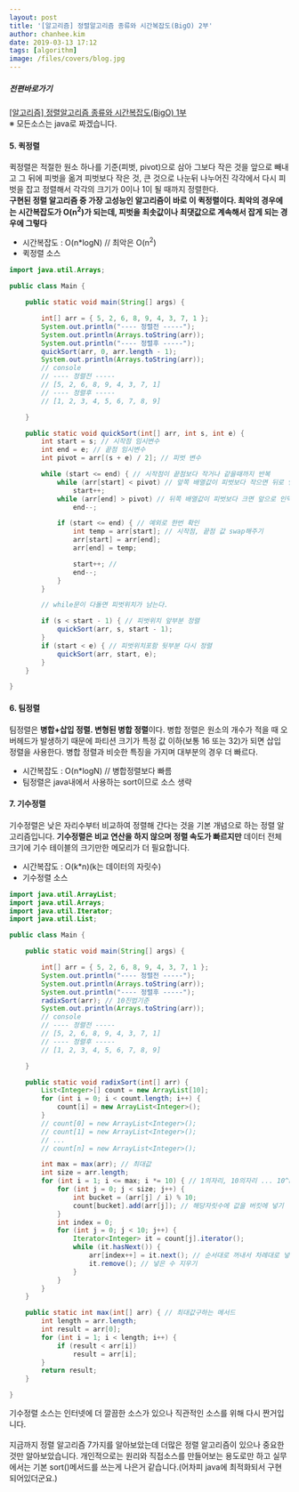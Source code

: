 ```yaml
---
layout: post
title: '[알고리즘] 정렬알고리즘 종류와 시간복잡도(BigO) 2부'
author: chanhee.kim
date: 2019-03-13 17:12
tags: [algorithm]
image: /files/covers/blog.jpg
---
```


##### 전편바로가기
<a href="https://beam307.github.io/2019/03/01/sort-algorithm/">[알고리즘] 정렬알고리즘 종류와 시간복잡도(BigO) 1부</a>
<br>
※ 모든소스는 java로 짜겠습니다.

#### 5. 퀵정렬
퀵정렬은 적절한 원소 하나를 기준(피벗, pivot)으로 삼아 그보다 작은 것을 앞으로 빼내고 그 뒤에 피벗을 옮겨 피벗보다 작은 것, 큰 것으로 나눈뒤 나누어진 각각에서 다시 피벗을 잡고 정렬해서 각각의 크기가 0이나 1이 될 때까지 정렬한다.<br>
<strong class="red">구현된 정렬 알고리즘 중 가장 고성능인 알고리즘이 바로 이 퀵정렬이다. 최악의 경우에는 시간복잡도가 O(n<sup>2</sup>)가 되는데, 피벗을 최솟값이나 최댓값으로 계속해서 잡게 되는 경우에 그렇다</strong>
* 시간복잡도 : O(n*logN) // 최악은 O(n<sup>2</sup>)
* 퀵정렬 소스

``` java
import java.util.Arrays;

public class Main {

	public static void main(String[] args) {

		int[] arr = { 5, 2, 6, 8, 9, 4, 3, 7, 1 };
		System.out.println("---- 정렬전 -----");
		System.out.println(Arrays.toString(arr));
		System.out.println("---- 정렬후 -----");
		quickSort(arr, 0, arr.length - 1);
		System.out.println(Arrays.toString(arr));
		// console
		// ---- 정렬전 -----
		// [5, 2, 6, 8, 9, 4, 3, 7, 1]
		// ---- 정렬후 -----
		// [1, 2, 3, 4, 5, 6, 7, 8, 9]

	}

	public static void quickSort(int[] arr, int s, int e) {
		int start = s; // 시작점 임시변수
		int end = e; // 끝점 임시변수
		int pivot = arr[(s + e) / 2]; // 피벗 변수

		while (start <= end) { // 시작점이 끝점보다 작거나 같을때까지 반복
			while (arr[start] < pivot) // 앞쪽 배열값이 피벗보다 작으면 뒤로 인덱스 이동
				start++;
			while (arr[end] > pivot) // 뒤쪽 배열값이 피벗보다 크면 앞으로 인덱스 이동
				end--;

			if (start <= end) { // 예외로 한번 확인
				int temp = arr[start]; // 시작점, 끝점 값 swap해주기
				arr[start] = arr[end];
				arr[end] = temp;

				start++; //
				end--;
			}
		}

		// while문이 다돌면 피벗위치가 남는다.

		if (s < start - 1) { // 피벗위치 앞부분 정렬
			quickSort(arr, s, start - 1);
		}
		if (start < e) { // 피벗위치포함 뒷부분 다시 정렬
			quickSort(arr, start, e);
		}
	}

}
```

#### 6. 팀정렬
팀정렬은 <strong class="red">병합+삽입 정렬. 변형된 병합 정렬</strong>이다. 병합 정렬은 원소의 개수가 적을 때 오버헤드가 발생하기 때문에 파티션 크기가 특정 값 이하(보통 16 또는 32)가 되면 삽입 정렬을 사용한다. 병합 정렬과 비슷한 특징을 가지며 대부분의 경우 더 빠르다.
* 시간복잡도 : O(n*logN) // 병합정렬보다 빠름
* 팀정렬은 java내에서 사용하는 sort이므로 소스 생략


#### 7. 기수정렬
기수정렬은 낮은 자리수부터 비교하여 정렬해 간다는 것을 기본 개념으로 하는 정렬 알고리즘입니다. <strong class="red">기수정렬은 비교 연산을 하지 않으며 정렬 속도가 빠르지만</strong> 데이터 전체 크기에 기수 테이블의 크기만한 메모리가 더 필요합니다.
* 시간복잡도 : O(k*n)(k는 데이터의 자릿수)
* 기수정렬 소스

``` java
import java.util.ArrayList;
import java.util.Arrays;
import java.util.Iterator;
import java.util.List;

public class Main {

	public static void main(String[] args) {

		int[] arr = { 5, 2, 6, 8, 9, 4, 3, 7, 1 };
		System.out.println("---- 정렬전 -----");
		System.out.println(Arrays.toString(arr));
		System.out.println("---- 정렬후 -----");
		radixSort(arr); // 10진법기준
		System.out.println(Arrays.toString(arr));
		// console
		// ---- 정렬전 -----
		// [5, 2, 6, 8, 9, 4, 3, 7, 1]
		// ---- 정렬후 -----
		// [1, 2, 3, 4, 5, 6, 7, 8, 9]

	}

	public static void radixSort(int[] arr) {
		List<Integer>[] count = new ArrayList[10];
		for (int i = 0; i < count.length; i++) {
			count[i] = new ArrayList<Integer>();
		}
		// count[0] = new ArrayList<Integer>();
		// count[1] = new ArrayList<Integer>();
		// ...
		// count[n] = new ArrayList<Integer>();

		int max = max(arr); // 최대값
		int size = arr.length;
		for (int i = 1; i <= max; i *= 10) { // 1의자리, 10의자리 ... 10^n의자리
			for (int j = 0; j < size; j++) {
				int bucket = (arr[j] / i) % 10;
				count[bucket].add(arr[j]); // 해당자릿수에 값을 버킷에 넣기
			}
			int index = 0;
			for (int j = 0; j < 10; j++) {
				Iterator<Integer> it = count[j].iterator();
				while (it.hasNext()) {
					arr[index++] = it.next(); // 순서대로 꺼내서 차례대로 넣기
					it.remove(); // 넣은 수 지우기
				}
			}
		}
	}

	public static int max(int[] arr) { // 최대값구하는 메서드
		int length = arr.length;
		int result = arr[0];
		for (int i = 1; i < length; i++) {
			if (result < arr[i])
				result = arr[i];
		}
		return result;
	}

}
```

기수정렬 소스는 인터넷에 더 깔끔한 소스가 있으나 직관적인 소스를 위해 다시 짠거입니다.
<br><br>
지금까지 정렬 알고리즘 7가지를 알아보았는데 더많은 정렬 알고리즘이 있으나 중요한것만 알아보았습니다. 개인적으로는 원리와 직접소스를 만들어보는 용도로만 하고 실무에서는 기본 sort()메서드를 쓰는게 나은거 같습니다.(어차피 java에 최적화되서 구현 되어있더군요.)

